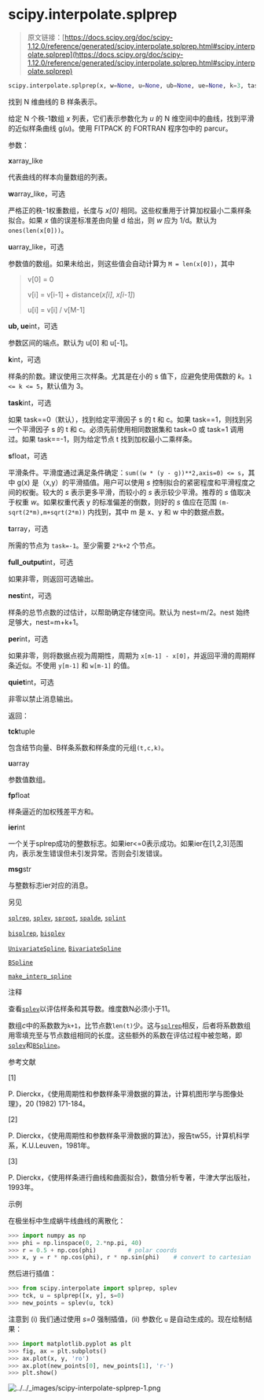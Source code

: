 # scipy.interpolate.splprep

> 原文链接：[https://docs.scipy.org/doc/scipy-1.12.0/reference/generated/scipy.interpolate.splprep.html#scipy.interpolate.splprep](https://docs.scipy.org/doc/scipy-1.12.0/reference/generated/scipy.interpolate.splprep.html#scipy.interpolate.splprep)

```py
scipy.interpolate.splprep(x, w=None, u=None, ub=None, ue=None, k=3, task=0, s=None, t=None, full_output=0, nest=None, per=0, quiet=1)
```

找到 N 维曲线的 B 样条表示。

给定 N 个秩-1数组 *x* 列表，它们表示参数化为 *u* 的 N 维空间中的曲线，找到平滑的近似样条曲线 g(*u*)。使用 FITPACK 的 FORTRAN 程序包中的 parcur。

参数：

**x**array_like

代表曲线的样本向量数组的列表。

**w**array_like，可选

严格正的秩-1权重数组，长度与 *x[0]* 相同。这些权重用于计算加权最小二乘样条拟合。如果 *x* 值的误差标准差由向量 d 给出，则 *w* 应为 1/d。默认为 `ones(len(x[0]))`。

**u**array_like，可选

参数值的数组。如果未给出，则这些值会自动计算为 `M = len(x[0])`，其中

> v[0] = 0
> 
> v[i] = v[i-1] + distance(*x[i]*, *x[i-1]*)
> 
> u[i] = v[i] / v[M-1]

**ub, ue**int，可选

参数区间的端点。默认为 u[0] 和 u[-1]。

**k**int，可选

样条的阶数。建议使用三次样条。尤其是在小的 s 值下，应避免使用偶数的 *k*。`1 <= k <= 5`，默认值为 3。

**task**int，可选

如果 task==0（默认），找到给定平滑因子 s 的 t 和 c。如果 task==1，则找到另一个平滑因子 s 的 t 和 c。必须先前使用相同数据集和 task=0 或 task=1 调用过。如果 task==-1，则为给定节点 t 找到加权最小二乘样条。

**s**float，可选

平滑条件。平滑度通过满足条件确定：`sum((w * (y - g))**2,axis=0) <= s`，其中 g(x) 是（x,y）的平滑插值。用户可以使用 *s* 控制拟合的紧密程度和平滑程度之间的权衡。较大的 *s* 表示更多平滑，而较小的 *s* 表示较少平滑。推荐的 *s* 值取决于权重 *w*。如果权重代表 y 的标准偏差的倒数，则好的 *s* 值应在范围 `(m-sqrt(2*m),m+sqrt(2*m))` 内找到，其中 m 是 x、y 和 w 中的数据点数。

**t**array，可选

所需的节点为 `task=-1`。至少需要 `2*k+2` 个节点。

**full_output**int，可选

如果非零，则返回可选输出。

**nest**int，可选

样条的总节点数的过估计，以帮助确定存储空间。默认为 nest=m/2。nest 始终足够大，nest=m+k+1。

**per**int，可选

如果非零，则将数据点视为周期性，周期为 `x[m-1] - x[0]`，并返回平滑的周期样条近似。不使用 `y[m-1]` 和 `w[m-1]` 的值。

**quiet**int，可选

非零以禁止消息输出。

返回：

**tck**tuple

包含结节向量、B样条系数和样条度的元组`(t,c,k)`。

**u**array

参数值数组。

**fp**float

样条逼近的加权残差平方和。

**ier**int

一个关于splrep成功的整数标志。如果ier<=0表示成功。如果ier在[1,2,3]范围内，表示发生错误但未引发异常。否则会引发错误。

**msg**str

与整数标志ier对应的消息。

另见

[`splrep`](scipy.interpolate.splrep.html#scipy.interpolate.splrep "scipy.interpolate.splrep"), [`splev`](scipy.interpolate.splev.html#scipy.interpolate.splev "scipy.interpolate.splev"), [`sproot`](scipy.interpolate.sproot.html#scipy.interpolate.sproot "scipy.interpolate.sproot"), [`spalde`](scipy.interpolate.spalde.html#scipy.interpolate.spalde "scipy.interpolate.spalde"), [`splint`](scipy.interpolate.splint.html#scipy.interpolate.splint "scipy.interpolate.splint")

[`bisplrep`](scipy.interpolate.bisplrep.html#scipy.interpolate.bisplrep "scipy.interpolate.bisplrep"), [`bisplev`](scipy.interpolate.bisplev.html#scipy.interpolate.bisplev "scipy.interpolate.bisplev")

[`UnivariateSpline`](scipy.interpolate.UnivariateSpline.html#scipy.interpolate.UnivariateSpline "scipy.interpolate.UnivariateSpline"), [`BivariateSpline`](scipy.interpolate.BivariateSpline.html#scipy.interpolate.BivariateSpline "scipy.interpolate.BivariateSpline")

[`BSpline`](scipy.interpolate.BSpline.html#scipy.interpolate.BSpline "scipy.interpolate.BSpline")

[`make_interp_spline`](scipy.interpolate.make_interp_spline.html#scipy.interpolate.make_interp_spline "scipy.interpolate.make_interp_spline")

注释

查看[`splev`](scipy.interpolate.splev.html#scipy.interpolate.splev "scipy.interpolate.splev")以评估样条和其导数。维度数N必须小于11。

数组*c*中的系数数为`k+1`，比节点数`len(t)`少。这与[`splrep`](scipy.interpolate.splrep.html#scipy.interpolate.splrep "scipy.interpolate.splrep")相反，后者将系数数组用零填充至与节点数组相同的长度。这些额外的系数在评估过程中被忽略，即[`splev`](scipy.interpolate.splev.html#scipy.interpolate.splev "scipy.interpolate.splev")和[`BSpline`](scipy.interpolate.BSpline.html#scipy.interpolate.BSpline "scipy.interpolate.BSpline")。

参考文献

[1]

P. Dierckx，《使用周期性和参数样条平滑数据的算法，计算机图形学与图像处理》，20 (1982) 171-184。

[2]

P. Dierckx，《使用周期性和参数样条平滑数据的算法》，报告tw55，计算机科学系，K.U.Leuven，1981年。

[3]

P. Dierckx，《使用样条进行曲线和曲面拟合》，数值分析专著，牛津大学出版社，1993年。

示例

在极坐标中生成蜗牛线曲线的离散化：

```py
>>> import numpy as np
>>> phi = np.linspace(0, 2.*np.pi, 40)
>>> r = 0.5 + np.cos(phi)         # polar coords
>>> x, y = r * np.cos(phi), r * np.sin(phi)    # convert to cartesian 
```

然后进行插值：

```py
>>> from scipy.interpolate import splprep, splev
>>> tck, u = splprep([x, y], s=0)
>>> new_points = splev(u, tck) 
```

注意到 (i) 我们通过使用 *s=0* 强制插值，(ii) 参数化 `u` 是自动生成的。现在绘制结果：

```py
>>> import matplotlib.pyplot as plt
>>> fig, ax = plt.subplots()
>>> ax.plot(x, y, 'ro')
>>> ax.plot(new_points[0], new_points[1], 'r-')
>>> plt.show() 
```

![../../_images/scipy-interpolate-splprep-1.png](../Images/d4efaff9e8a765abc77f94833b3f0c6e.png)
